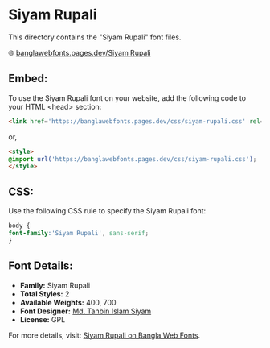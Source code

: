 # Siyam Rupali

This directory contains the "Siyam Rupali" font files.

🌐 [banglawebfonts.pages.dev/Siyam Rupali](https://banglawebfonts.pages.dev/siyam-rupali/#about)

## Embed:
To use the Siyam Rupali font on your website, add the following code to your HTML &lt;head&gt; section:
```html
<link href='https://banglawebfonts.pages.dev/css/siyam-rupali.css' rel='stylesheet'>
```

or,
```html
<style>
@import url('https://banglawebfonts.pages.dev/css/siyam-rupali.css');
</style>
```

## CSS:
Use the following CSS rule to specify the Siyam Rupali font:
```css
body {
font-family:'Siyam Rupali', sans-serif;
}
```

## Font Details:
- **Family:** Siyam Rupali
- **Total Styles:** 2
- **Available Weights:** 400, 700
- **Font Designer:** [Md. Tanbin Islam Siyam](https://github.com/potasiyam)
- **License:** GPL

For more details, visit: [Siyam Rupali on Bangla Web Fonts](https://banglawebfonts.pages.dev/siyam-rupali/#about).